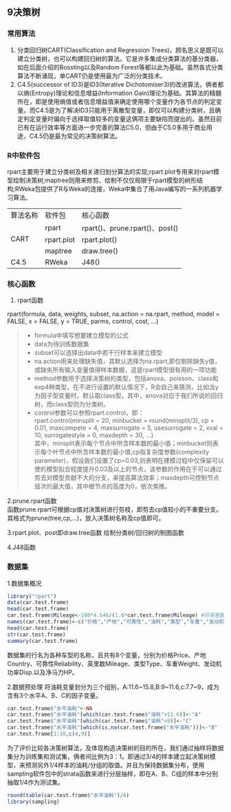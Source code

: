 ## 9决策树 ##

### 常用算法 ###
1. 分类回归树CART(Classification and Regression Trees)，顾名思义是既可以建立分类树，也可以构建回归树的算法。它是许多集成分类算法的基分类器，如在后面介绍的Bossting以及Random Forest等都以此为基础。虽然各式分类算法不断涌现，单CART仍是使用最为广泛的分类技术。
2. C4.5(successor of ID3)是ID3(Iterative Dichotomiser3)的改进算法，俩者都以熵(Entropy)理论和信息增益(Information Gain)理论为基础。其算法的精髓所在，即是使用熵值或者信息增益值来确定使用哪个变量作为各节点的判定变量。而C4.5是为了解决ID3只能用于离散型变量，即仅可以构建分类树，且确定判定变量时偏向于选择取值较多的变量这俩项主要缺陷而提出的。虽然目前已有在运行效率等方面进一步完善的算法C5.0，但由于C5.0多用于商业用途，C4.5仍是最为常见的决策树算法。 

### R中软件包 ###
rpart主要用于建立分类树及相关递归划分算法的实现;rpart.plot专用来对rpart模型绘制决策树;maptree则用来修剪、绘制不仅仅局限于rpart模型的树形结构;RWeka包提供了R与Weka的连接，Weka中集合了用Java编写的一系列机器学习算法。

<table>
  <tr>
    <td>算法名称</td>
    <td>软件包</td>
    <td>核心函数</td>
  </tr>
  <tr>
    <td rowspan="3">CART</td>
    <td>rpart</td>
    <td>rpart()、prune.rpart()、post()</td>
  </tr>
  <tr>
    <td>rpart.plot</td>
    <td>rpart.plot()</td>
  </tr>
  <tr>
    <td>maptree</td>
    <td>draw.tree()</td>
  </tr>
  <tr>
    <td>C4.5</td>
    <td>RWeka</td>
	<td>J48()</td>
  </tr>
</table>

### 核心函数 ###
1. rpart函数

rpart(formula, data, weights, subset, na.action = na.rpart, method, model = FALSE, x = FALSE, y = TRUE, parms, control, cost, ...)
>* formula中填写想要建立模型的公式
>* data为待训练数据集
>* subset可以选择出data中若干行样本来建立模型
>* na.action用来处理缺失值，其默认选择为na.rpart,即仅剔除缺失y值，或缺失所有输入变量值得样本数据，这是rpart模型很有用的一项功能
>* method参数用于选择决策树的类型，包括anova、poisson、class和exp4种类型，在不进行设置的默认情况下，R会自己来猜测，比如当y为因子型变量时，默认取class型。其中，anova对应于我们所说的回归树，而class型则为分类树。
>* control参数可以参照rpart.control，即：   
   rpart.control(minsplit = 20, minbucket = round(minsplit/3), cp = 0.01, 
              maxcompete = 4, maxsurrogate = 5, usesurrogate = 2, xval = 10,
              surrogatestyle = 0, maxdepth = 30, ...)   
   其中，minsplit表示每个节点中所含样本数的最小值；minbucket则表示每个叶节点中所含样本数的最小值;cp指复杂度参数(complexity parameter)，假设我们设置了cp=0.03,则表明在建模过程中仅保留可以使的模型拟合程度提升0.03及以上的节点，该参数的作用在于可以通过剪去对模型贡献不大的分支，来提高算法效率；maxdepth可控制节点层次的最大值，其中根节点的高度为0，依次类推。

2.prune.rpart函数  
函数prune.rpart可根据cp值对决策树进行剪枝，即剪去cp值较小的不重要分支。其格式为prune(tree,cp,...)，放入决策树名称及cp值即可。

3.rpart.plot、post即draw.tree函数
绘制分类树/回归树的制图函数

4.J48函数


### 数据集 ###
1.数据集概况

```r
library("rpart")  
data(car.test.frame)  
head(car.test.frame)
car.test.frame$Mileage<-100*4.546/(1.6*car.test.frame$Mileage) #将英里数的取值换算为"油耗"指标
names(car.test.frame)<-c("价格","产地","可靠性","油耗","类型","车重","发动机功率","净马力") 
head(car.test.frame)
str(car.test.frame)
summary(car.test.frame)
```
数据集的行名为各种车型的名称，且共有8个变量，分别为价格Price、产地Country、可靠性Reliability、英里数Mileage、类型Type、车重Weight、发动机功率Disp.以及净马力HP。

2.数据预处理
将油耗变量划分为三个组别，A:11.6~15.8,B:9~11.6,c:7.7~9，成为含有3个水平A、B、C的因子变量。
```r
car.test.frame$"水平油耗"<-NA
car.test.frame$"水平油耗"[which(car.test.frame$"油耗">11.6)]<-"A"
car.test.frame$"水平油耗"[which(car.test.frame$"油耗"<9)]<-"C"
car.test.frame$"水平油耗"[which(is.na(car.test.frame$"水平油耗"))]<-"B"
car.test.frame[1:10,c(4,9)]
```

为了评价比较各决策树算法，及体现构造决策树的目的所在，我们通过抽样将数据集分为训练集和测试集，俩者间比例为3：1，即通过3/4的样本建立起决策树模型，来预测另外1/4样本的油耗/分组的取值。并且为保持数据集分布，使用sampling软件包中的strata函数来进行分层抽样，即在A、B、C组的样本中分别抽取1/4作为测试集。
```r
round(table(car.test.frame$"水平油耗")/4)
library(sampling)

```

